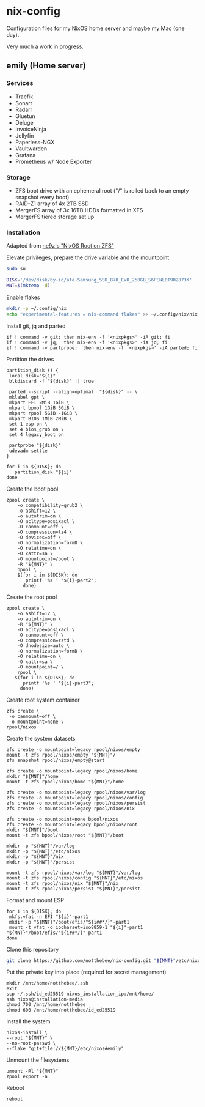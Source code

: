 # nix-config

Configuration files for my NixOS home server and maybe my Mac (one day).

Very much a work in progress.

## emily (Home server)

### Services
* Traefik
* Sonarr
* Radarr
* Gluetun
* Deluge
* InvoiceNinja
* Jellyfin
* Paperless-NGX
* Vaultwarden
* Grafana
* Prometheus w/ Node Exporter

### Storage
* ZFS boot drive with an ephemeral root ("/" is rolled back to an empty snapshot every boot)
* RAID-Z1 array of 4x 2TB SSD
* MergerFS array of 3x 16TB HDDs formatted in XFS
* MergerFS tiered storage set up

### Installation
Adapted from [ne9z's "NixOS Root on ZFS"](https://openzfs.github.io/openzfs-docs/Getting%20Started/NixOS/Root%20on%20ZFS.html)

Elevate privileges, prepare the drive variable and the mountpoint
```bash
sudo su

DISK='/dev/disk/by-id/ata-Samsung_SSD_870_EVO_250GB_S6PENL0T902873K'
MNT=$(mktemp -d)
```

Enable flakes
```bash
mkdir -p ~/.config/nix
echo "experimental-features = nix-command flakes" >> ~/.config/nix/nix.conf
```

Install git, jq and parted
```
if ! command -v git; then nix-env -f '<nixpkgs>' -iA git; fi
if ! command -v jq;  then nix-env -f '<nixpkgs>' -iA jq; fi
if ! command -v partprobe;  then nix-env -f '<nixpkgs>' -iA parted; fi
```

Partition the drives
```
partition_disk () {
 local disk="${1}"
 blkdiscard -f "${disk}" || true

 parted --script --align=optimal  "${disk}" -- \
 mklabel gpt \
 mkpart EFI 2MiB 1GiB \
 mkpart bpool 1GiB 5GiB \
 mkpart rpool 5GiB -1GiB \
 mkpart BIOS 1MiB 2MiB \
 set 1 esp on \
 set 4 bios_grub on \
 set 4 legacy_boot on

 partprobe "${disk}"
 udevadm settle
}

for i in ${DISK}; do
   partition_disk "${i}"
done
```

Create the boot pool
```
zpool create \
    -o compatibility=grub2 \
    -o ashift=12 \
    -o autotrim=on \
    -O acltype=posixacl \
    -O canmount=off \
    -O compression=lz4 \
    -O devices=off \
    -O normalization=formD \
    -O relatime=on \
    -O xattr=sa \
    -O mountpoint=/boot \
    -R "${MNT}" \
    bpool \
    $(for i in ${DISK}; do
       printf '%s ' "${i}-part2";
      done)
```

Create the root pool
```
zpool create \
    -o ashift=12 \
    -o autotrim=on \
    -R "${MNT}" \
    -O acltype=posixacl \
    -O canmount=off \
    -O compression=zstd \
    -O dnodesize=auto \
    -O normalization=formD \
    -O relatime=on \
    -O xattr=sa \
    -O mountpoint=/ \
    rpool \
   $(for i in ${DISK}; do
      printf '%s ' "${i}-part3";
     done)
```

Create root system container
```
zfs create \
 -o canmount=off \
 -o mountpoint=none \
rpool/nixos
```

Create the system datasets
```
zfs create -o mountpoint=legacy rpool/nixos/empty
mount -t zfs rpool/nixos/empty "${MNT}"/
zfs snapshot rpool/nixos/empty@start

zfs create -o mountpoint=legacy rpool/nixos/home
mkdir "${MNT}"/home
mount -t zfs rpool/nixos/home "${MNT}"/home

zfs create -o mountpoint=legacy rpool/nixos/var/log
zfs create -o mountpoint=legacy rpool/nixos/config
zfs create -o mountpoint=legacy rpool/nixos/persist
zfs create -o mountpoint=legacy rpool/nixos/nix

zfs create -o mountpoint=none bpool/nixos
zfs create -o mountpoint=legacy bpool/nixos/root
mkdir "${MNT}"/boot
mount -t zfs bpool/nixos/root "${MNT}"/boot

mkdir -p "${MNT}"/var/log
mkdir -p "${MNT}"/etc/nixos
mkdir -p "${MNT}"/nix
mkdir -p "${MNT}"/persist

mount -t zfs rpool/nixos/var/log "${MNT}"/var/log
mount -t zfs rpool/nixos/config "${MNT}"/etc/nixos
mount -t zfs rpool/nixos/nix "${MNT}"/nix
mount -t zfs rpool/nixos/persist "${MNT}"/persist
```

Format and mount ESP
```
for i in ${DISK}; do
 mkfs.vfat -n EFI "${i}"-part1
 mkdir -p "${MNT}"/boot/efis/"${i##*/}"-part1
 mount -t vfat -o iocharset=iso8859-1 "${i}"-part1 "${MNT}"/boot/efis/"${i##*/}"-part1
done
```

Clone this repository
```bash
git clone https://github.com/notthebee/nix-config.git "${MNT}"/etc/nixos
```

Put the private key into place (required for secret management)
```
mkdir /mnt/home/notthebee/.ssh
exit
scp ~/.ssh/id_ed25519 nixos_installation_ip:/mnt/home/
ssh nixos@installation-media
chmod 700 /mnt/home/notthebee
chmod 600 /mnt/home/notthebee/id_ed25519
```

Install the system
```
nixos-install \
--root "${MNT}" \
--no-root-passwd \
--flake "git+file://${MNT}/etc/nixos#emily"
```

Unmount the filesystems
```
umount -Rl "${MNT}"
zpool export -a
```

Reboot
```
reboot
```
